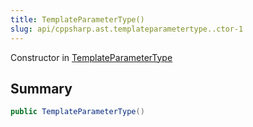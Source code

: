 ```yaml
---
title: TemplateParameterType()
slug: api/cppsharp.ast.templateparametertype..ctor-1
---
```

Constructor in [TemplateParameterType](/api/cppsharp/ast/templateparametertype)

## Summary



```csharp
public TemplateParameterType()
```

